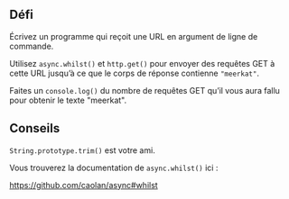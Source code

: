 ## Défi

Écrivez un programme qui reçoit une URL en argument de ligne de commande.

Utilisez `async.whilst()` et `http.get()` pour envoyer des requêtes GET à
cette URL jusqu’à ce que le corps de réponse contienne `"meerkat"`.

Faites un `console.log()` du nombre de requêtes GET qu’il vous aura fallu pour
obtenir le texte "meerkat".

## Conseils

`String.prototype.trim()` est votre ami.

Vous trouverez la documentation de `async.whilst()` ici :

  https://github.com/caolan/async#whilst
